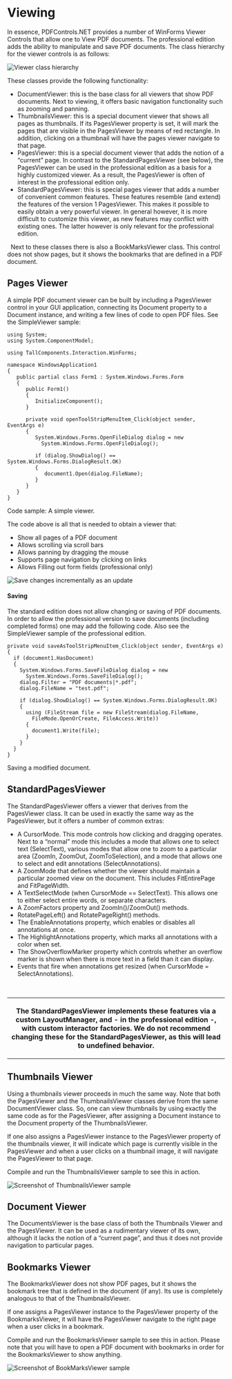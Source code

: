 # Viewing

In essence, PDFControls.NET provides a number of WinForms Viewer Controls that allow one to View PDF documents. The professional edition adds the ability to manipulate and save PDF documents. The class hierarchy for the viewer controls is as follows:

![Viewer class hierarchy](/guide/pdfcontrols/winforms/media/viewer-class-hierarchy.png)

These classes provide the following functionality:
&nbsp;<ul><li>
DocumentViewer: this is the base class for all viewers that show PDF documents. Next to viewing, it offers basic navigation functionality such as zooming and panning.</li><li>
ThumbnailsViewer: this is a special document viewer that shows all pages as thumbnails. If its PagesViewer property is set, it will mark the pages that are visible in the PagesViewer by means of red rectangle. In addition, clicking on a thumbnail will have the pages viewer navigate to that page.</li><li>
PagesViewer: this is a special document viewer that adds the notion of a “current” page. In contrast to the StandardPagesViewer (see below), the PagesViewer can be used in the professional edition as a basis for a highly customized viewer. As a result, the PagesViewer is often of interest in the professional edition only.</li><li>
StandardPagesViewer: this is special pages viewer that adds a number of convenient common features. These features resemble (and extend) the features of the version 1 PagesViewer. This makes it possible to easily obtain a very powerful viewer. In general however, it is more difficult to customize this viewer, as new features may conflict with existing ones. The latter however is only relevant for the professional edition.</li></ul>&nbsp;
Next to these classes there is also a BookMarksViewer class. This control does not show pages, but it shows the bookmarks that are defined in a PDF document.



## Pages Viewer

A simple PDF document viewer can be built by including a PagesViewer control in your GUI application, connecting its Document property to a Document instance, and writing a few lines of code to open PDF files. See the SimpleViewer sample:


```
using System;
using System.ComponentModel;

using TallComponents.Interaction.WinForms;

namespace WindowsApplication1
{
   public partial class Form1 : System.Windows.Forms.Form
   {
      public Form1()
      {
         InitializeComponent();
      }

      private void openToolStripMenuItem_Click(object sender, EventArgs e)
      {
         System.Windows.Forms.OpenFileDialog dialog = new 
           System.Windows.Forms.OpenFileDialog();

         if (dialog.ShowDialog() == System.Windows.Forms.DialogResult.OK)
         {
            document1.Open(dialog.FileName);
         }
      }
   }
}
```

Code sample: A simple viewer.

The code above is all that is needed to obtain a viewer that:

- Show all pages of a PDF document
- Allows scrolling via scroll bars
- Allows panning by dragging the mouse
- Supports page navigation by clicking on links
- Allows Filling out form fields (professional only)

![Save changes incrementally as an update](/guide/pdfcontrols/winforms/media/screenshot-of-the-SimpleViewer-sample-PagesViewer.png)

#### Saving

The standard edition does not allow changing or saving of PDF documents. In order to allow the professional version to save documents (including completed forms) one may add the following code. Also see the SimpleViewer sample of the professional edition.


```
private void saveAsToolStripMenuItem_Click(object sender, EventArgs e)
{
  if (document1.HasDocument)
  {
    System.Windows.Forms.SaveFileDialog dialog = new
      System.Windows.Forms.SaveFileDialog();
    dialog.Filter = "PDF documents|*.pdf";
    dialog.FileName = "test.pdf";

    if (dialog.ShowDialog() == System.Windows.Forms.DialogResult.OK)
    {
      using (FileStream file = new FileStream(dialog.FileName,
        FileMode.OpenOrCreate, FileAccess.Write))
      {
        document1.Write(file);
      }
    }
  }
}
```

Saving a modified document.



## StandardPagesViewer

The StandardPagesViewer offers a viewer that derives from the PagesViewer class. It can be used in exactly the same way as the PagesViewer, but it offers a number of common extras:
&nbsp;<ul><li>
A CursorMode. This mode controls how clicking and dragging operates. Next to a “normal” mode this includes a mode that allows one to select text (SelectText), various modes that allow one to zoom to a particular area (ZoomIn, ZoomOut, ZoomToSelection), and a mode that allows one to select and edit annotations (SelectAnnotations).</li><li>
A ZoomMode that defines whether the viewer should maintain a particular zoomed view on the document. This includes FitEntirePage and FitPageWidth.</li><li>
A TextSelectMode (when CursorMode == SelectText). This allows one to either select entire words, or separate characters.</li><li>
A ZoomFactors property and ZoomIn()/ZoomOut() methods.</li><li>
RotatePageLeft() and RotatePageRight() methods.</li><li>
The EnableAnnotations property, which enables or disables all annotations at once.</li><li>
The HighlightAnnotations property, which marks all annotations with a color when set.</li><li>
The ShowOverflowMarker property which controls whether an overflow marker is shown when there is more text in a field than it can display.</li><li>
Events that fire when annotations get resized (when CursorMode = SelectAnnotations).</li></ul>&nbsp;
&nbsp;<table><tr><th>

The StandardPagesViewer implements these features via a custom LayoutManager, and - in the professional edition -, with custom interactor factories. We do not recommend changing these for the StandardPagesViewer, as this will lead to undefined behavior.</td></tr></table>

## Thumbnails Viewer

Using a thumbnails viewer proceeds in much the same way. Note that both the PagesViewer and the ThumbnailsViewer classes derive from the same DocumentViewer class. So, one can view thumbnails by using exactly the same code as for the PagesViewer, after assigning a Document instance to the Document property of the ThumbnailsViewer.


If one also assigns a PagesViewer instance to the PagesViewer property of the thumbnails viewer, it will indicate which page is currently visible in the PagesViewer and when a user clicks on a thumbnail image, it will navigate the PagesViewer to that page.


Compile and run the ThumbnailsViewer sample to see this in action.

![Screenshot of ThumbnailsViewer sample](/guide/pdfcontrols/winforms/media/Screenshot-of-ThumbnailsViewer-sample.png)

## Document Viewer

The DocumentsViewer is the base class of both the Thumbnails Viewer and the PagesViewer. It can be used as a rudimentary viewer of its own, although it lacks the notion of a “current page”, and thus it does not provide navigation to particular pages.



## Bookmarks Viewer

The BookmarksViewer does not show PDF pages, but it shows the bookmark tree that is defined in the document (if any). Its use is completely analogous to that of the ThumbnailsViewer.


If one assigns a PagesViewer instance to the PagesViewer property of the BookmarksViewer, it will have the PagesViewer navigate to the right page when a user clicks in a bookmark.


Compile and run the BookmarksViewer sample to see this in action. Please note that you will have to open a PDF document with bookmarks in order for the BookmarksViewer to show anything.

![Screenshot of BookMarksViewer sample](/guide/pdfcontrols/winforms/media/Screenshot-of-BookMarksViewer-sample.png)
